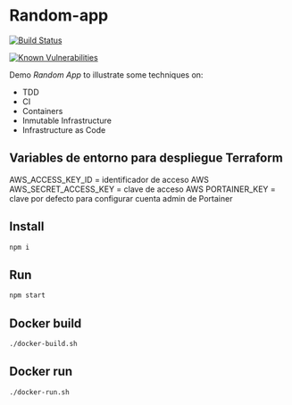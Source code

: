 # Random-app

[![Build Status](https://travis-ci.org/pjmolina/random-app.svg?branch=master)](https://travis-ci.org/pjmolina/random-app)

[![Known Vulnerabilities](https://snyk.io/test/github/pjmolina/random-app/badge.svg?targetFile=package.json)](https://snyk.io/test/github/pjmolina/random-app?targetFile=package.json)

Demo *Random App* to illustrate some techniques on:
  - TDD
  - CI
  - Containers
  - Inmutable Infrastructure
  - Infrastructure as Code


## Variables de entorno para despliegue Terraform

AWS_ACCESS_KEY_ID = identificador de acceso AWS
AWS_SECRET_ACCESS_KEY = clave de acceso AWS
PORTAINER_KEY = clave por defecto para configurar cuenta admin de Portainer

## Install

```sh
npm i
```

## Run

```sh
npm start
```

## Docker build

```sh
./docker-build.sh
```

## Docker run

```sh
./docker-run.sh
```

